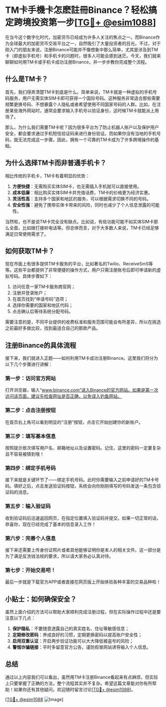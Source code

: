 # TM卡手機卡怎麽註冊Binance？轻松搞定跨境投资第一步[[TG💪+ @esim1088](https://t.me/s/esim1088)]

在当今这个数字化时代，加密货币已经成为许多人关注的焦点之一。而Binance作为全球最大的加密货币交易平台之一，自然吸引了大量投资者的目光。不过，对于刚入门的朋友来说，注册Binance可能并不像想象中那么简单，尤其是涉及到TM卡（即虚拟手机号）和手机卡的问题时，很多人可能会感到迷茫。今天，我们就来聊聊如何用TM卡或手机卡成功注册Binance，并一步步教你完成整个流程。

## 什么是TM卡？

首先，我们得弄清楚TM卡到底是什么。简单来说，TM卡就是一种虚拟的手机号码服务，用户无需实体SIM卡即可获得一个国际号码。这种服务非常适合那些需要频繁更换号码、不想暴露个人隐私或者希望使用不同国家号码的人群。比如，在注册某些海外网站时，通常会要求输入手机号以验证身份，这时候TM卡就能派上用场了。

那么，为什么我们需要TM卡呢？因为很多平台为了防止机器人账户以及保护用户安全，都会要求通过手机短信验证码来进行身份验证。而如果你没有当地的手机号码，就无法完成这一步骤。因此，拥有一个可靠的TM卡成为了许多跨境操作的基础。

## 为什么选择TM卡而非普通手机卡？

相比传统的手机卡，TM卡有着明显的优势：

1. **方便快捷**：无需购买实体SIM卡，也无需插入手机就可以直接使用。
2. **成本低廉**：相比购买实体SIM卡并充值话费，TM卡的价格更为经济实惠。
3. **灵活性高**：支持多个国家和地区的服务，可以根据需求切换不同的号码。
4. **安全性强**：避免了携带实体卡带来的风险，同时也减少了个人信息泄露的可能性。

当然啦，也不是说TM卡完全没有缺点。比如说，有些功能可能不如实体SIM卡那么全面，比如拨打接听电话等。但总体而言，对于大多数人来说，TM卡已经足够满足日常使用需求了。

## 如何获取TM卡？

现在市面上有很多提供TM卡服务的平台，比如著名的Twilio、ReceiveSmS等等。这些平台都提供了非常便捷的操作方式，用户只需注册账号后即可申请新的虚拟号码。具体步骤如下：

1. 访问任意一家TM卡服务商官网；
2. 注册并登录账户；
3. 在首页找到“申请号码”选项；
4. 选择你需要的国家和地区代码；
5. 点击确认后等待系统分配号码。

需要注意的是，不同平台提供的收费标准和服务范围可能会有所差异，所以在挑选之前最好多做比较，找到最适合自己的那款产品。

## 注册Binance的具体流程

接下来，我们就进入正题——如何利用TM卡成功注册Binance。这里我们将分为以下几个步骤进行讲解：

### 第一步：访问官方网站

打开浏览器，输入“www.binance.com”进入Binance的官方网站。如果是第一次访问该页面，建议先检查网址是否正确，以免误入钓鱼网站。

### 第二步：点击注册按钮

在首页右上角可以看到明显的“注册”按钮，点击它开始创建你的新账户。

### 第三步：填写基本信息

按照提示依次填写用户名、邮箱地址以及设置密码。记住，这里的密码一定要复杂且不容易被猜到哦！

### 第四步：绑定手机号码

接下来就是关键环节了——绑定手机号码。此时你需要输入之前申请好的TM卡号码。填好之后，点击发送验证码按钮，系统会向你刚刚填写的号码发送一条包含验证码的消息。

### 第五步：输入验证码

收到验证码后迅速返回网页，在指定位置填入验证码并提交。如果一切正常的话，恭喜你，现在已经完成了基本的信息录入工作！

### 第六步：完善个人信息

接下来还需要上传身份证照片或者其他能够证明你是本人的相关文件。这一部分是为了满足反洗钱法规的要求，所以请大家务必认真对待。

### 第七步：开始交易吧！

最后一步就是下载官方APP或者直接在网页版上开始体验各种丰富的交易品种啦！

## 小贴士：如何确保安全？

虽然上面介绍的方法可以帮助大家顺利完成注册过程，但在实际操作过程中还是要注意以下几点：

1. **保护隐私**：不要随意透露自己的真实姓名、住址等敏感信息；
2. **定期修改密码**：养成良好的习惯，定期更换密码以提高账户安全性；
3. **启用双重认证**：开启两步验证功能可以大大降低被盗号的风险；
4. **警惕诈骗链接**：平时多留意官方公告，谨防假冒网站诱导输入个人信息。

## 总结

通过以上内容我们可以看出，虽然用TM卡注册Binance看起来有点麻烦，但实际上只要掌握了正确的方法，整个流程其实并不复杂。希望这篇文章能对你有所帮助！如果你还有其他疑问，欢迎随时留言讨论[[TG💪+ @esim1088](https://t.me/s/esim1088)]。

[[TG💪+ @esim1088](https://t.me/s/esim1088) ![Image](https://i.postimg.cc/4NQfJmqS/Snipaste-2025-05-13-00-14-12.png)]